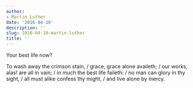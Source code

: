 ```yaml
---
author:
- Martin Luther
date: '2016-04-10'
description: ''
slug: 2016-04-10-martin-luther
title: ''
---
```

Your best life now?

To wash away the crimson stain, / grace, grace alone availeth; / our works, alas! are all in vain; / in much the best life faileth: / no man can glory in thy sight, / all must alike confess thy might, / and live alone by mercy.



